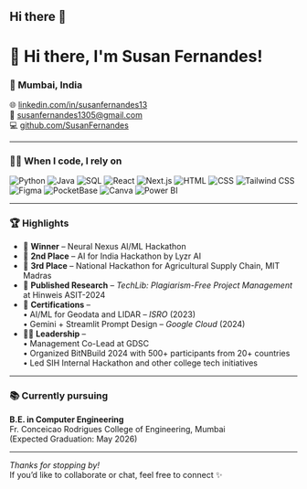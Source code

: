 ## Hi there 👋

<!--
**SusanFernandes/SusanFernandes** is a ✨ _special_ ✨ repository because its `README.md` (this file) appears on your GitHub profile.

Here are some ideas to get you started:

- 🔭 I’m currently working on ...
- 🌱 I’m currently learning ...
- 👯 I’m looking to collaborate on ...
- 🤔 I’m looking for help with ...
- 💬 Ask me about ...
- 📫 How to reach me: ...
- 😄 Pronouns: ...
- ⚡ Fun fact: ...
-->
# 👋 Hi there, I'm Susan Fernandes!

### 📍 Mumbai, India  
🌐 [linkedin.com/in/susanfernandes13](https://linkedin.com/in/susanfernandes13)  
📧 susanfernandes1305@gmail.com  
💻 [github.com/SusanFernandes](https://github.com/SusanFernandes)

---

### 👩‍💻 When I code, I rely on

![Python](https://img.shields.io/badge/-Python-3776AB?style=flat&logo=python&logoColor=white)
![Java](https://img.shields.io/badge/-Java-007396?style=flat&logo=java&logoColor=white)
![SQL](https://img.shields.io/badge/-SQL-4479A1?style=flat&logo=postgresql&logoColor=white)
![React](https://img.shields.io/badge/-React-61DAFB?style=flat&logo=react&logoColor=black)
![Next.js](https://img.shields.io/badge/-Next.js-000000?style=flat&logo=next.js&logoColor=white)
![HTML](https://img.shields.io/badge/-HTML5-E34F26?style=flat&logo=html5&logoColor=white)
![CSS](https://img.shields.io/badge/-CSS3-1572B6?style=flat&logo=css3&logoColor=white)
![Tailwind CSS](https://img.shields.io/badge/-Tailwind-06B6D4?style=flat&logo=tailwindcss&logoColor=white)
![Figma](https://img.shields.io/badge/-Figma-F24E1E?style=flat&logo=figma&logoColor=white)
![PocketBase](https://img.shields.io/badge/-PocketBase-47A3F3?style=flat&logoColor=white)
![Canva](https://img.shields.io/badge/-Canva-00C4CC?style=flat&logo=canva&logoColor=white)
![Power BI](https://img.shields.io/badge/-PowerBI-F2C811?style=flat&logo=powerbi&logoColor=black)

---

### 🏆 Highlights

- 🥇 **Winner** – Neural Nexus AI/ML Hackathon  
- 🥈 **2nd Place** – AI for India Hackathon by Lyzr AI  
- 🥉 **3rd Place** – National Hackathon for Agricultural Supply Chain, MIT Madras
- 📝 **Published Research** – *TechLib: Plagiarism-Free Project Management* at Hinweis ASIT-2024  
- 📜 **Certifications** –  
  • AI/ML for Geodata and LIDAR – *ISRO* (2023)  
  • Gemini + Streamlit Prompt Design – *Google Cloud* (2024)
- 👩‍💼 **Leadership** –  
  • Management Co-Lead at GDSC  
  • Organized BitNBuild 2024 with 500+ participants from 20+ countries  
  • Led SIH Internal Hackathon and other college tech initiatives

---

### 📚 Currently pursuing

**B.E. in Computer Engineering**  
Fr. Conceicao Rodrigues College of Engineering, Mumbai  
(Expected Graduation: May 2026)

---

_Thanks for stopping by!_  
If you’d like to collaborate or chat, feel free to connect ✨
